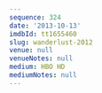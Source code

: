 ```yaml
---
sequence: 324
date: '2013-10-13'
imdbId: tt1655460
slug: wanderlust-2012
venue: null
venueNotes: null
medium: HBO HD
mediumNotes: null
---
```


